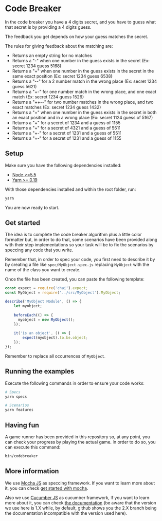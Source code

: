 Code Breaker
============

In the code breaker you have a 4 digits secret, and you have to guess
what that secret is by providing a 4 digits guess.

The feedback you get depends on how your guess matches the secret.

The rules for giving feedback about the matching are:

- Returns an empty string for no matches
- Returns a "-" when one number in the guess exists in the secret (Ex: secret 1234 guess 5168)
- Returns a "+" when one number in the guess exists in the secret in the same exact position  (Ex: secret 1234 guess 6538)
- Returns a "--" for a 2 number match in the wrong place (Ex: secret 1234 guess 5621)
- Returns a "+-" for one number match in the wrong place, and one exact match (Ex: secret 1234 guess 1526)
- Returns a "++--" for two number matches in the wrong place, and two exact matches (Ex: secret 1234 guess 1432)
- Returns a "+" when one number in the guess exists in the secret in both an exact position and in a wrong place (Ex: secret 1124 guess of 5167)
- Returns a "+" for a secret of 1234 and a guess of 1155
- Returns a "+" for a secret of 4321 and a guess of 5511
- Returns a "+-" for a secret of 1231 and a guess of 5511
- Returns a "+-" for a secret of 1231 and a guess of 1155


Setup
-----

Make sure you have the following dependencies installed:

- [Node >=5.5](https://nodejs.org/en/)
- [Yarn >= 0.19](https://yarnpkg.com/en/docs/install)

With those dependencies installed and within the root folder, run:

```bash
yarn
```

You are now ready to start.


Get started
-----------

The idea is to complete the code breaker algorithm plus a little color formatter but, in order to do that, some scenarios
have been provided along with their step implementations so your task will be to fix the scenarios by speccing any code
that you write.

Remember that, in order to spec your code, you first need to describe it by by creating a file like `spec/MyObject.spec.js`
replacing `MyObject` with the name of the class you want to create.

Once the file has been created, you can paste the following template:

```javascript
const expect = require('chai').expect;
const MyObject = require('../src/MyObject').MyObject;

describe('MyObject Module', () => {
    let myobject;
    
    beforeEach(() => {
      myobject = new MyObject();
    });
    
    it('is an object', () => {
        expect(myobject).to.be.object;
    });
});
```

Remember to replace all occurrences of `MyObject`.


Running the examples
-----------------

Execute the following commands in order to ensure your code works:

```bash
# Specs
yarn specs

# Scenarios
yarn features
```

Having fun
----------

A game runner has been provided in this repository so, at any point, you can check your progress by playing the actual
game. In order to do so, you can execute this command:

```bash
bin/codebreaker
```


More information
----------------

We use [Mocha JS](https://mochajs.org/) as speccing framework. If you want to
learn more about it, you can check [get started with mocha](http://ricostacruz.com/til/get-started-with-mocha).

Also we use [Cucumber JS](https://github.com/cucumber/cucumber-js) as cucumber framework, If you want to
learn more about it, you can check [the documentation](https://github.com/cucumber/cucumber-js/tree/1.x#documentation) (be
aware that the version we use here is 1.X while, by default, github shows you the 2.X branch being the documentation
incompatible with the version used here).
